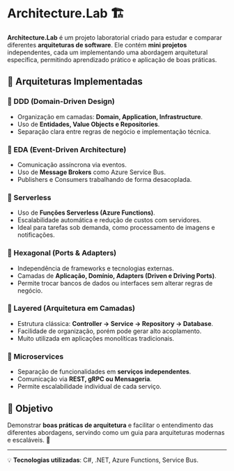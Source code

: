 # Architecture.Lab 🏗️  

**Architecture.Lab** é um projeto laboratorial criado para estudar e comparar diferentes **arquiteturas de software**. Ele contém **mini projetos** independentes, cada um implementando uma abordagem arquitetural específica, permitindo aprendizado prático e aplicação de boas práticas.  

## 📌 Arquiteturas Implementadas  

### 🔹 DDD (Domain-Driven Design)  
- Organização em camadas: **Domain, Application, Infrastructure**.  
- Uso de **Entidades, Value Objects e Repositories**.  
- Separação clara entre regras de negócio e implementação técnica.  

### 🔹 EDA (Event-Driven Architecture)  
- Comunicação assíncrona via eventos.  
- Uso de **Message Brokers** como Azure Service Bus.  
- Publishers e Consumers trabalhando de forma desacoplada.  

### 🔹 Serverless  
- Uso de **Funções Serverless (Azure Functions)**.  
- Escalabilidade automática e redução de custos com servidores.  
- Ideal para tarefas sob demanda, como processamento de imagens e notificações.  

### 🔹 Hexagonal (Ports & Adapters)  
- Independência de frameworks e tecnologias externas.  
- Camadas de **Aplicação, Domínio, Adapters (Driven e Driving Ports)**.  
- Permite trocar bancos de dados ou interfaces sem alterar regras de negócio.  

### 🔹 Layered (Arquitetura em Camadas)  
- Estrutura clássica: **Controller → Service → Repository → Database**.  
- Facilidade de organização, porém pode gerar alto acoplamento.  
- Muito utilizada em aplicações monolíticas tradicionais.  

### 🔹 Microservices  
- Separação de funcionalidades em **serviços independentes**.  
- Comunicação via **REST, gRPC ou Mensageria**.  
- Permite escalabilidade individual de cada serviço.  

## 🎯 Objetivo  
Demonstrar **boas práticas de arquitetura** e facilitar o entendimento das diferentes abordagens, servindo como um guia para arquiteturas modernas e escaláveis. 🚀  

---
💡 **Tecnologias utilizadas**: C#, .NET, Azure Functions, Service Bus.  
